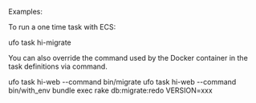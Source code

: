 Examples:

To run a one time task with ECS:

  ufo task hi-migrate

You can also override the command used by the Docker container in the task definitions via command.

  ufo task hi-web --command bin/migrate
  ufo task hi-web --command bin/with_env bundle exec rake db:migrate:redo VERSION=xxx
